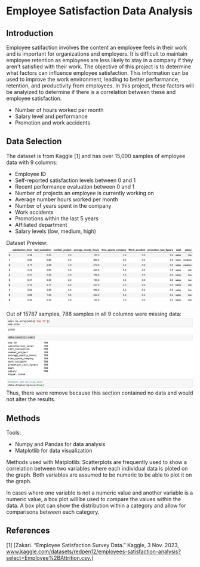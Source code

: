 # Employee Satisfaction Data Analysis

## Introduction
Employee satifaction involves the content an employee feels in their work and is important for organizations and employers. It is difficult to maintain employee retention as employees are less likely to stay in a company if they aren't satisfied with their work. The objective of this project is to determine what factors can influence employee satisfaction. This information can be used to improve the work environment, leading to better performance, retention, and productivity from employees. In this project, these factors will be analyized to determine if there is a correlation between these and employee satisfaction.
  - Number of hours worked per month
  - Salary level and performance
  - Promotion and work accidents

## Data Selection
The dataset is from Kaggle [1] and has over 15,000 samples of employee data with 9 columns: 
- Employee ID
- Self-reported satisfaction levels between 0 and 1
- Recent performance evaluation between 0 and 1
- Number of projects an employee is currently working on
- Average number hours worked per month
- Number of years spent in the company
- Work accidents
- Promotions within the last 5 years
- Affiliated department
- Salary levels (low, medium, high)

Dataset Preview:
![data screenshot](./graph/Sample_Data.PNG)

Out of 15787 samples, 788 samples in all 9 columns were missing data:
![data screenshot](./graph/data_cleaning.PNG)
Thus, there were remove because this section contained no data and would not alter the results.

## Methods
Tools: 
- Numpy and Pandas for data analysis
- Matplotlib for data visualization

Methods used with Matplotlib:
Scatterplots are frequently used to show a correlation between two variables where each individual data is ploted on the graph. Both variables are assumed to be numeric to be able to plot it on the graph. 

In cases where one variable is not a numeric value and another variable is a numeric value, a box plot will be used to compare the values within the data. A box plot can show the distribution within a category and allow for comparisons between each category. 

## References
[1] [Zakari. “Employee Satisfaction Survey Data.” Kaggle, 3 Nov. 2023, www.kaggle.com/datasets/redpen12/employees-satisfaction-analysis?select=Employee%2BAttrition.csv.]
